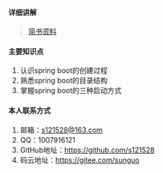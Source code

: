 #### 详细讲解
> [简书资料](https://www.jianshu.com/p/0a827681daad)
#### 主要知识点
1. 认识spring boot的创建过程
2. 熟悉spring boot的目录结构
3. 掌握spring boot的三种启动方式

#### 本人联系方式
1. 邮箱：s121528@163.com
2. QQ：1007916121
3. GitHub地址：https://github.com/s121528
4. 码云地址：https://gitee.com/sunguo